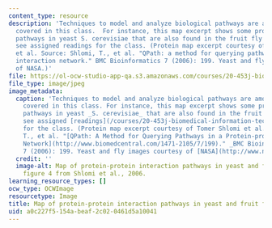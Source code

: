 ```yaml
---
content_type: resource
description: 'Techniques to model and analyze biological pathways are among the topics
  covered in this class.  For instance, this map excerpt shows some protein interaction
  pathways in yeast S. cerevisiae that are also found in the fruit fly D. melanogaster:
  see assigned readings for the class. (Protein map excerpt courtesy of Tomer Shlomi
  et al. Source: Shlomi, T., et al. "QPath: a method for querying pathways in a protein-protein
  interaction network." BMC Bioinformatics 7 (2006): 199. Yeast and fly images courtesy
  of NASA.)'
file: https://ol-ocw-studio-app-qa.s3.amazonaws.com/courses/20-453j-biomedical-information-technology-fall-2008/a0c227f5154abeaf2c020461d5a10041_20-453jf08-th.jpg
file_type: image/jpeg
image_metadata:
  caption: 'Techniques to model and analyze biological pathways are among the topics
    covered in this class. For instance, this map excerpt shows some protein interaction
    pathways in yeast _S. cerevisiae_ that are also found in the fruit fly _D. melanogaster_:
    see assigned [readings](/courses/20-453j-biomedical-information-technology-fall-2008/pages/readings)
    for the class. (Protein map excerpt courtesy of Tomer Shlomi et al. Source: Shlomi,
    T., et al. "[QPath: A Method for Querying Pathways in a Protein-protein Interaction
    Network](http://www.biomedcentral.com/1471-2105/7/199)." _BMC Bioinformatics_
    7 (2006): 199. Yeast and fly images courtesy of [NASA](http://www.nasa.gov/).)'
  credit: ''
  image-alt: Map of protein-protein interaction pathways in yeast and fruit fly -
    figure 4 from Shlomi et al., 2006.
learning_resource_types: []
ocw_type: OCWImage
resourcetype: Image
title: Map of protein-protein interaction pathways in yeast and fruit fly
uid: a0c227f5-154a-beaf-2c02-0461d5a10041
---
```

